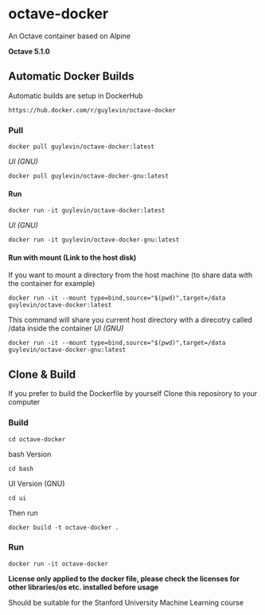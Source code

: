# octave-docker
An Octave container based on Alpine

**Octave 5.1.0**

## Automatic Docker Builds
Automatic builds are setup in DockerHub
```
https://hub.docker.com/r/guylevin/octave-docker
```
### Pull
```
docker pull guylevin/octave-docker:latest
```
*UI  (GNU)*
```
docker pull guylevin/octave-docker-gnu:latest
```

#### Run
```
docker run -it guylevin/octave-docker:latest
```
*UI  (GNU)*
```
docker run -it guylevin/octave-docker-gnu:latest
```

#### Run with mount (Link to the host disk)
If you want to mount a directory from the host machine (to share data with the container for example)
```
docker run -it --mount type=bind,source="$(pwd)",target=/data guylevin/octave-docker:latest
```
This command will share you current host directory with a direcotry called /data inside the container
*UI  (GNU)*
```
docker run -it --mount type=bind,source="$(pwd)",target=/data guylevin/octave-docker-gnu:latest
```

## Clone & Build
If you prefer to build the Dockerfile by yourself
Clone this reposirory to your computer 

### Build
```
cd octave-docker
```
bash Version
```
cd bash
```

UI Version (GNU)
```
cd ui
```

Then run
```
docker build -t octave-docker .
```

### Run
```
docker run -it octave-docker
```

**License only applied to the docker file, please check the licenses for other libraries/os etc. installed before usage**

Should be suitable for the Stanford University Machine Learning course
